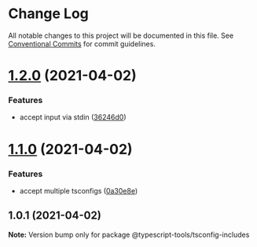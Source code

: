 # Change Log

All notable changes to this project will be documented in this file.
See [Conventional Commits](https://conventionalcommits.org) for commit guidelines.

# [1.2.0](http://github.com-personal/typescript-tools/typescript-tools/compare/@typescript-tools/tsconfig-includes@1.1.0...@typescript-tools/tsconfig-includes@1.2.0) (2021-04-02)


### Features

* accept input via stdin ([36246d0](http://github.com-personal/typescript-tools/typescript-tools/commit/36246d0f48e44b55be46eff81f89489554fb2c8e))





# [1.1.0](http://github.com-personal/typescript-tools/typescript-tools/compare/@typescript-tools/tsconfig-includes@1.0.1...@typescript-tools/tsconfig-includes@1.1.0) (2021-04-02)


### Features

* accept multiple tsconfigs ([0a30e8e](http://github.com-personal/typescript-tools/typescript-tools/commit/0a30e8ec2255ac2db680e7791cf1b0f6f81a53f5))





## 1.0.1 (2021-04-02)

**Note:** Version bump only for package @typescript-tools/tsconfig-includes
